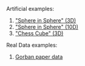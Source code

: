 Artificial examples:

1. ["Sphere in Sphere" (3D)](/docs/examples/1_sphere_3d/1_sphere_3d.md)
2. ["Sphere in Sphere" (10D)](/docs/examples/2_sphere_10d/2_sphere_10d.md)
3. ["Chess Cube" (3D)](/docs/examples/3_chess_cube_3d/3_chess_cube_3d.md)

Real Data examples:
1. [Gorban paper data](/docs/examples/gorban_paper_data/gorban_paper_data.md)

